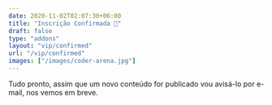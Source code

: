 ```yaml
---
date: 2020-11-02T02:07:30+06:00
title: "Inscrição Confirmada 👊"
draft: false
type: "addons"
layout: "vip/confirmed"
url: "/vip/confirmed"
images: ["/images/coder-arena.jpg"]
---
```


Tudo pronto, assim que um novo conteúdo for publicado vou avisá-lo por e-mail, nos vemos em breve.
